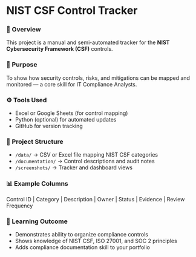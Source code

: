 # NIST CSF Control Tracker

### 🧩 Overview
This project is a manual and semi-automated tracker for the **NIST Cybersecurity Framework (CSF)** controls.

### 🧠 Purpose
To show how security controls, risks, and mitigations can be mapped and monitored — a core skill for IT Compliance Analysts.

### ⚙️ Tools Used
- Excel or Google Sheets (for control mapping)
- Python (optional) for automated updates
- GitHub for version tracking

### 📄 Project Structure
- `/data/` → CSV or Excel file mapping NIST CSF categories  
- `/documentation/` → Control descriptions and audit notes  
- `/screenshots/` → Tracker and dashboard views

### 📊 Example Columns
Control ID | Category | Description | Owner | Status | Evidence | Review Frequency

### 🧾 Learning Outcome
- Demonstrates ability to organize compliance controls  
- Shows knowledge of NIST CSF, ISO 27001, and SOC 2 principles  
- Adds compliance documentation skill to your portfolio
